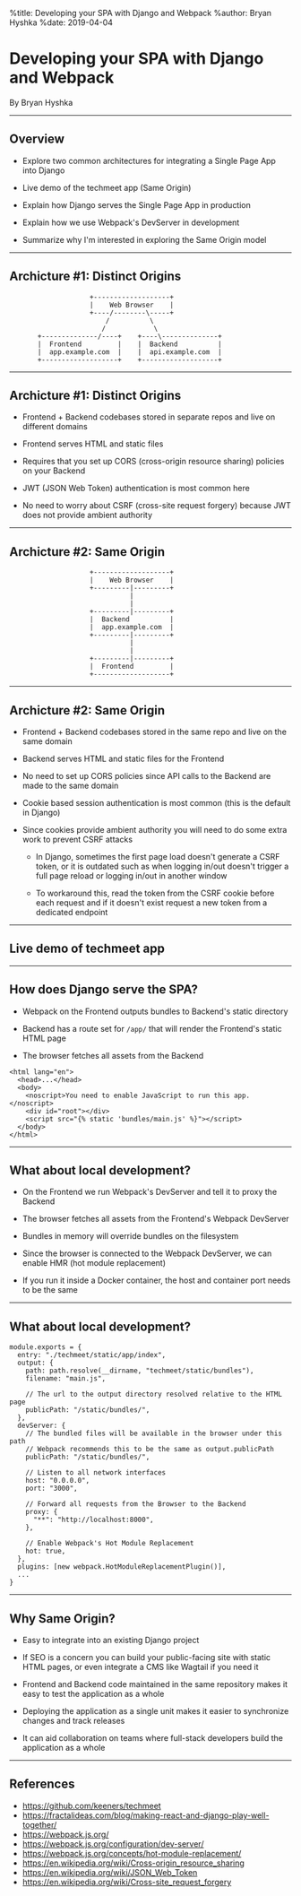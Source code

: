%title: Developing your SPA with Django and Webpack
%author: Bryan Hyshka
%date: 2019-04-04

# Developing your SPA with Django and Webpack

By Bryan Hyshka

---

## Overview

- Explore two common architectures for integrating a Single Page App into Django

- Live demo of the techmeet app (Same Origin)

- Explain how Django serves the Single Page App in production

- Explain how we use Webpack's DevServer in development

- Summarize why I'm interested in exploring the Same Origin model

---

## Archicture #1: Distinct Origins

                        +-------------------+
                        |    Web Browser    |
                        +----/--------\-----+
                            /          \
                           /            \
           +--------------/----+    +----\--------------+
           |  Frontend         |    |  Backend          |
           |  app.example.com  |    |  api.example.com  |
           +-------------------+    +-------------------+

---

## Archicture #1: Distinct Origins

- Frontend + Backend codebases stored in separate repos and live on different
  domains

- Frontend serves HTML and static files

- Requires that you set up CORS (cross-origin resource sharing) policies on your
  Backend

- JWT (JSON Web Token) authentication is most common here

- No need to worry about CSRF (cross-site request forgery) because JWT does not
  provide ambient authority

---

## Archicture #2: Same Origin

                        +-------------------+
                        |    Web Browser    |
                        +---------|---------+
                                  |
                                  |
                        +---------|---------+
                        |  Backend          |
                        |  app.example.com  |
                        +---------|---------+
                                  |
                                  |
                        +---------|---------+
                        |  Frontend         |
                        +-------------------+

---

## Archicture #2: Same Origin

- Frontend + Backend codebases stored in the same repo and live on the same
  domain

- Backend serves HTML and static files for the Frontend

- No need to set up CORS policies since API calls to the Backend are made to the
  same domain

- Cookie based session authentication is most common (this is the default in
  Django)

- Since cookies provide ambient authority you will need to do some extra work to
  prevent CSRF attacks

  - In Django, sometimes the first page load doesn't generate a CSRF token, or
    it is outdated such as when logging in/out doesn't trigger a full page
    reload or logging in/out in another window

  - To workaround this, read the token from the CSRF cookie before each request
    and if it doesn't exist request a new token from a dedicated endpoint

---

## Live demo of techmeet app

---

## How does Django serve the SPA?

- Webpack on the Frontend outputs bundles to Backend's static directory

- Backend has a route set for `/app/` that will render the Frontend's static
  HTML page

- The browser fetches all assets from the Backend

```
<html lang="en">
  <head>...</head>
  <body>
    <noscript>You need to enable JavaScript to run this app.</noscript>
    <div id="root"></div>
    <script src="{% static 'bundles/main.js' %}"></script>
  </body>
</html>
```

---

## What about local development?

- On the Frontend we run Webpack's DevServer and tell it to proxy the Backend

- The browser fetches all assets from the Frontend's Webpack DevServer

- Bundles in memory will override bundles on the filesystem

- Since the browser is connected to the Webpack DevServer, we can enable HMR
  (hot module replacement)

- If you run it inside a Docker container, the host and container port needs to
  be the same

---

## What about local development?

```
module.exports = {
  entry: "./techmeet/static/app/index",
  output: {
    path: path.resolve(__dirname, "techmeet/static/bundles"),
    filename: "main.js",

    // The url to the output directory resolved relative to the HTML page
    publicPath: "/static/bundles/",
  },
  devServer: {
    // The bundled files will be available in the browser under this path
    // Webpack recommends this to be the same as output.publicPath
    publicPath: "/static/bundles/",

    // Listen to all network interfaces
    host: "0.0.0.0",
    port: "3000",

    // Forward all requests from the Browser to the Backend
    proxy: {
      "**": "http://localhost:8000",
    },

    // Enable Webpack's Hot Module Replacement
    hot: true,
  },
  plugins: [new webpack.HotModuleReplacementPlugin()],
  ...
}
```

---

## Why Same Origin?

- Easy to integrate into an existing Django project

- If SEO is a concern you can build your public-facing site with static HTML
  pages, or even integrate a CMS like Wagtail if you need it

- Frontend and Backend code maintained in the same repository makes it easy to
  test the application as a whole

- Deploying the application as a single unit makes it easier to synchronize
  changes and track releases

- It can aid collaboration on teams where full-stack developers build the
  application as a whole

---

## References

- https://github.com/keeners/techmeet
- https://fractalideas.com/blog/making-react-and-django-play-well-together/
- https://webpack.js.org/
- https://webpack.js.org/configuration/dev-server/
- https://webpack.js.org/concepts/hot-module-replacement/
- https://en.wikipedia.org/wiki/Cross-origin_resource_sharing
- https://en.wikipedia.org/wiki/JSON_Web_Token
- https://en.wikipedia.org/wiki/Cross-site_request_forgery
